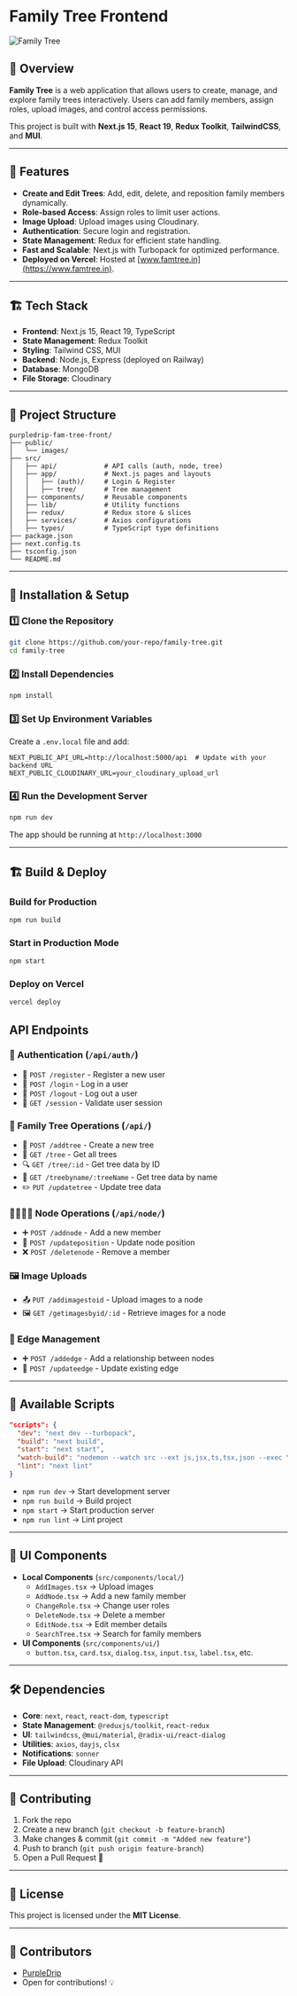 # Family Tree Frontend

 ![Family Tree](https://your-image-url.com)

## 🌳 Overview
**Family Tree** is a web application that allows users to create, manage, and explore family trees interactively. Users can add family members, assign roles, upload images, and control access permissions.

This project is built with **Next.js 15**, **React 19**, **Redux Toolkit**, **TailwindCSS**, and **MUI**.

---

## 🚀 Features
- **Create and Edit Trees**: Add, edit, delete, and reposition family members dynamically.
- **Role-based Access**: Assign roles to limit user actions.
- **Image Upload**: Upload images using Cloudinary.
- **Authentication**: Secure login and registration.
- **State Management**: Redux for efficient state handling.
- **Fast and Scalable**: Next.js with Turbopack for optimized performance.
- **Deployed on Vercel**: Hosted at [www.famtree.in](https://www.famtree.in).

---

## 🏗️ Tech Stack
- **Frontend**: Next.js 15, React 19, TypeScript
- **State Management**: Redux Toolkit
- **Styling**: Tailwind CSS, MUI
- **Backend**: Node.js, Express (deployed on Railway)
- **Database**: MongoDB
- **File Storage**: Cloudinary

---

## 📂 Project Structure
```
purpledrip-fam-tree-front/
├── public/
│   └── images/
├── src/
│   ├── api/            # API calls (auth, node, tree)
│   ├── app/            # Next.js pages and layouts
│   │   ├── (auth)/     # Login & Register
│   │   ├── tree/       # Tree management
│   ├── components/     # Reusable components
│   ├── lib/            # Utility functions
│   ├── redux/          # Redux store & slices
│   ├── services/       # Axios configurations
│   ├── types/          # TypeScript type definitions
├── package.json
├── next.config.ts
├── tsconfig.json
└── README.md
```

---

## 🔧 Installation & Setup

### 1️⃣ Clone the Repository
```sh
git clone https://github.com/your-repo/family-tree.git
cd family-tree
```

### 2️⃣ Install Dependencies
```sh
npm install
```

### 3️⃣ Set Up Environment Variables
Create a `.env.local` file and add:
```env
NEXT_PUBLIC_API_URL=http://localhost:5000/api  # Update with your backend URL
NEXT_PUBLIC_CLOUDINARY_URL=your_cloudinary_upload_url
```

### 4️⃣ Run the Development Server
```sh
npm run dev
```

The app should be running at `http://localhost:3000`

---

## 🏗️ Build & Deploy
### Build for Production
```sh
npm run build
```

### Start in Production Mode
```sh
npm start
```

### Deploy on Vercel
```sh
vercel deploy
```

## API Endpoints

### **🔑 Authentication** (`/api/auth/`)
- 🔹 `POST /register` - Register a new user
- 🔹 `POST /login` - Log in a user
- 🔹 `POST /logout` - Log out a user
- 🔹 `GET /session` - Validate user session

### **🌳 Family Tree Operations** (`/api/`)
- 🌱 `POST /addtree` - Create a new tree
- 📜 `GET /tree` - Get all trees
- 🔍 `GET /tree/:id` - Get tree data by ID
- 🔎 `GET /treebyname/:treeName` - Get tree data by name
- ✏️ `PUT /updatetree` - Update tree data

### **👨‍👩‍👧‍👦 Node Operations** (`/api/node/`)
- ➕ `POST /addnode` - Add a new member
- 🔄 `POST /updateposition` - Update node position
- ❌ `POST /deletenode` - Remove a member

### **🖼️ Image Uploads**
- 📤 `PUT /addimagestoid` - Upload images to a node
- 🖼️ `GET /getimagesbyid/:id` - Retrieve images for a node

### **🔗 Edge Management**
- ➕ `POST /addedge` - Add a relationship between nodes
- 🔄 `POST /updateedge` - Update existing edge


---

## 📌 Available Scripts
```json
"scripts": {
  "dev": "next dev --turbopack",
  "build": "next build",
  "start": "next start",
  "watch-build": "nodemon --watch src --ext js,jsx,ts,tsx,json --exec \"npm run build\"",
  "lint": "next lint"
}
```
- `npm run dev` → Start development server
- `npm run build` → Build project
- `npm start` → Start production server
- `npm run lint` → Lint project

---

## 🎨 UI Components
- **Local Components** (`src/components/local/`)
  - `AddImages.tsx` → Upload images
  - `AddNode.tsx` → Add a new family member
  - `ChangeRole.tsx` → Change user roles
  - `DeleteNode.tsx` → Delete a member
  - `EditNode.tsx` → Edit member details
  - `SearchTree.tsx` → Search for family members
- **UI Components** (`src/components/ui/`)
  - `button.tsx`, `card.tsx`, `dialog.tsx`, `input.tsx`, `label.tsx`, etc.

---

## 🛠️ Dependencies
- **Core**: `next`, `react`, `react-dom`, `typescript`
- **State Management**: `@reduxjs/toolkit`, `react-redux`
- **UI**: `tailwindcss`, `@mui/material`, `@radix-ui/react-dialog`
- **Utilities**: `axios`, `dayjs`, `clsx`
- **Notifications**: `sonner`
- **File Upload**: Cloudinary API

---

## 📢 Contributing
1. Fork the repo
2. Create a new branch (`git checkout -b feature-branch`)
3. Make changes & commit (`git commit -m "Added new feature"`)
4. Push to branch (`git push origin feature-branch`)
5. Open a Pull Request 🚀

---

## 📄 License
This project is licensed under the **MIT License**.

---

## 👥 Contributors
- [PurpleDrip](https://github.com/PurpleDrip)
- Open for contributions! 💡

